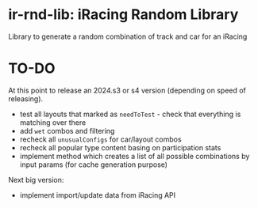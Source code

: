 # ir-rnd-lib: iRacing Random Library
Library to generate a random combination of track and car for an iRacing

# TO-DO 
At this point to release an 2024.s3 or s4 version (depending on speed of releasing).

- test all layouts that marked as `needToTest` - check that everything is matching over there
- add `wet` combos and filtering
- recheck all `unusualConfigs` for car/layout combos
- recheck all popular type content basing on participation stats
- implement method which creates a list of all possible combinations by input params (for cache generation purpose)

Next big version:

- implement import/update data from iRacing API

